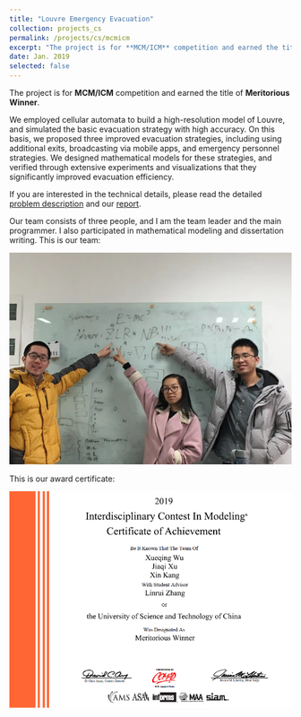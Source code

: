 ```yaml
---
title: "Louvre Emergency Evacuation"
collection: projects_cs
permalink: /projects/cs/mcmicm
excerpt: "The project is for **MCM/ICM** competition and earned the title of **Meritorious Winner**. We employed cellular automata to build a high-resolution model of Louvre, and simulated the basic evacuation strategy with high accuracy. On this basis, we proposed three improved evacuation strategies, including using additional exits, broadcasting via mobile apps, and emergency personnel strategies. We designed mathematical models for these strategies, and verified through extensive experiments and visualizations that they significantly improved evacuation efficiency."
date: Jan. 2019
selected: false
---
```


The project is for **MCM/ICM** competition and earned the title of **Meritorious Winner**.

We employed cellular automata to build a high-resolution model of Louvre, and simulated the basic evacuation strategy with high accuracy. On this basis, we proposed three improved evacuation strategies, including using additional exits, broadcasting via mobile apps, and emergency personnel strategies. We designed mathematical models for these strategies, and verified through extensive experiments and visualizations that they significantly improved evacuation efficiency.

If you are interested in the technical details, please read the detailed [problem description](http://www.mathmodels.org/Problems/2019/ICM-D/index.html) and our [report](/files/mcmicm_report.pdf).

Our team consists of three people, and I am the team leader and the main programmer. I also participated in mathematical modeling and dissertation writing. This is our team:

![](/images/mcmicm_staff.jpg)

This is our award certificate:

![](/images/mcmicm_certi.png)

